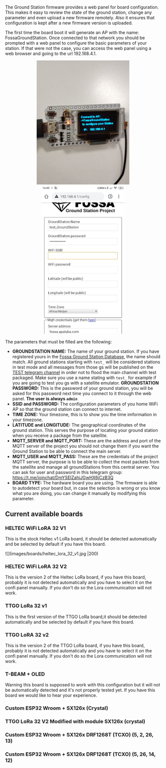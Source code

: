 The Ground Station firmware provides a web panel for board configuration. This makes it easy to review the state of the ground station, change any parameter and even upload a new firmware remotely. Also it ensures that configuration is kept after a new firmware version is uploaded.

The first time the board boot it will generate an AP with the name: FossaGroundStation. Once connected to that network you should be prompted with a web panel to configure the basic parameters of your station. If that were not the case, you can access the web panel using a web browser and going to the url 192.168.4.1.

<p float="left" align="center">
  <img src="images/config_ap.jpg" width="300" />
  <img src="images/config_wifimanager.jpg" width="270" /> 
</p>

The parameters that must be filled are the following:
* **GROUNDSTATION NAME:** The name of your ground station. If you have registered yours in the [Fossa Ground Station Database](http://groundstationdatabase.com/database.php), the name should match. All ground stations starting with `test_` will be considered stations in test mode and all messages from those gs will be published on the [TEST telegram channel](https://t.me/FOSSASAT_TEST) in order not to flood the main channel with test packaged. Make sure you use a name stating with `test_` for example if you are going to test you gs with a satellite emulator.
 **GROUNDSTATION PASSWORD:** This is the password of your ground station, you will be asked for this password next time you connect to it through the web panel. **The user is always `admin`**
* **SSID and PASSWORD:** The configuration parameters of you home WiFi AP so that the ground station can connect to internet.
* **TIME ZONE:** Your timezone, this is to show you the time imformation in your timezone.
* **LATITUDE and LONGITUDE:** The geographical coordinates of the ground station. This serves the purpose of locating your ground station when you receive a package from the satellite.
* **MQTT_SERVER and MQTT_PORT:** These are the address and port of the MQTT server of the project you should not change them if you want the Ground Station to be able to connect the main server. 
* **MQTT_USER and MQTT_PASS:** These are the credentials of the project MQTT server, the purpose is to be able to collect the most packets from the satellite and manage all groundStations from this central server. You can ask for user and password in this telegram group: https://t.me/joinchat/DmYSElZahiJGwHX6jCzB3Q
* **BOARD TYPE:** The hardware board you are using. The firmware is able to autodetect your board but, in case the selection is wrong or you know what you are doing, you can change it manually by modifying this parameter.

## Current available boards
### HELTEC WiFi LoRA 32 V1
This is the stock Heltec v1 LoRa board, it should be detected automatically and be selected by default if you have this board. 

![](images/boards/heltec_lora_32_v1.jpg |200)

### HELTEC WiFi LoRA 32 V2
This is the version 2 of the Heltec LoRa board, if you have this board, probably it is not detected automatically and you have to select it on the confi panel manually. If you don't do so the Lora communication will not work.

### TTGO LoRa 32 v1
This is the first version of the TTGO LoRa board,it should be detected automatically and be selected by default if you have this board. 

### TTGO LoRA 32 v2
This is the version 2 of the TTGO LoRa board, if you have this board, probably it is not detected automatically and you have to select it on the confi panel manually. If you don't do so the Lora communication will not work.

### T-BEAM + OLED
Warning this board is supposed to work with this configuration but it will not be automatically detected and it's not properly tested yet. If you have this board we would like to hear your experience.

### Custom ESP32 Wroom + SX126x (Crystal)

### TTGO LoRa 32 V2 Modified with module SX126x (crystal)

### Custom ESP32 Wroom + SX126x DRF1268T (TCXO) (5, 2, 26, 13)

### Custom ESP32 Wroom + SX126x DRF1268T (TCXO) (5, 26, 14, 12)